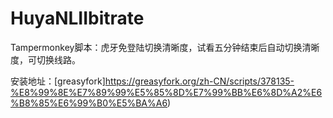 # HuyaNLIIbitrate
Tampermonkey脚本：虎牙免登陆切换清晰度，试看五分钟结束后自动切换清晰度，可切换线路。

安装地址：[greasyfork]https://greasyfork.org/zh-CN/scripts/378135-%E8%99%8E%E7%89%99%E5%85%8D%E7%99%BB%E6%8D%A2%E6%B8%85%E6%99%B0%E5%BA%A6)

